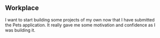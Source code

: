 ## Workplace

I want to start building some projects of my own now that I have submitted the Pets application. It really gave me some motivation and confidence as I was building it.


